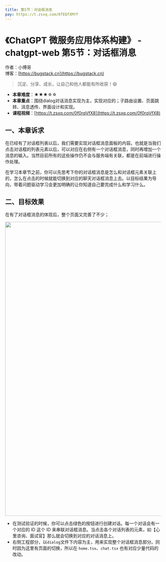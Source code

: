 ```yaml
---
title: 第5节：对话框消息
pay: https://t.zsxq.com/0fEQfXMYf
---
```


# 《ChatGPT 微服务应用体系构建》 - chatgpt-web 第5节：对话框消息

作者：小傅哥
<br/>博客：[https://bugstack.cn](https://bugstack.cn)

>沉淀、分享、成长，让自己和他人都能有所收获！😄

- **本章难度**：★★★☆☆
- **本章重点**：围绕dialog对话消息实现为主，实现对应的；子路由设置、页面跳转、消息透传、界面设计和实现。
- **课程视频**：[https://t.zsxq.com/0f0rqVfX8](https://t.zsxq.com/0f0rqVfX8)

## 一、本章诉求

在已经有了对话框列表以后，我们需要实现对话框消息面板的内容。也就是当我们点击对话框的列表元素以后，可以对应在右侧有一个对话框消息，同时再增加一个消息的输入。当然目前所有的这些操作仍不会与服务端有关联，都是在前端进行操作处理。

在学习本章节之前，你可以先思考下你的对话框消息是怎么和对话框元素关联上的，怎么在点击的时候就能切换到对应的聊天对话框消息上去。以目标结果为导向，带着问题驱动学习会更加明确的让你知道自己要完成什么和学习什么。

## 二、目标效果

在有了对话框消息的体现后，整个页面又完善了不少；

<div align="center">
    <img src="https://bugstack.cn/images/article/project/chatgpt/chatgpt-web-05-01.png?raw=true" width="950px">
</div>

- 在测试验证的时候，你可以点击绿色的按钮进行创建对话。每一个对话会有一个对应的 ID 这个 ID 来串联对话框消息。当点击各个对话列表的元素，如【心里咨询、面试官】那么就会切换到对应的对话消息上。
- 右侧工程部分，以`dialog`文件下内容为主，用来实现整个对话框消息部分。同时因为这里有页面的切换，所以在 `home.tsx`、`chat.tsx` 也有对应少量代码的改动。